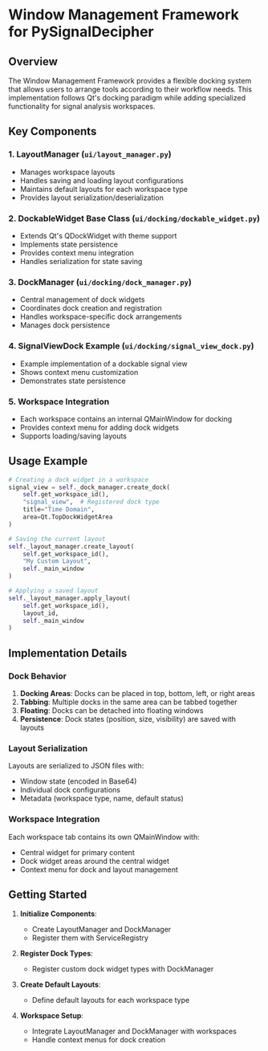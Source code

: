 # Window Management Framework for PySignalDecipher

## Overview

The Window Management Framework provides a flexible docking system that allows users to arrange tools according to their workflow needs. This implementation follows Qt's docking paradigm while adding specialized functionality for signal analysis workspaces.

## Key Components

### 1. LayoutManager (`ui/layout_manager.py`)
- Manages workspace layouts
- Handles saving and loading layout configurations
- Maintains default layouts for each workspace type
- Provides layout serialization/deserialization

### 2. DockableWidget Base Class (`ui/docking/dockable_widget.py`)
- Extends Qt's QDockWidget with theme support
- Implements state persistence
- Provides context menu integration
- Handles serialization for state saving

### 3. DockManager (`ui/docking/dock_manager.py`)
- Central management of dock widgets
- Coordinates dock creation and registration
- Handles workspace-specific dock arrangements
- Manages dock persistence

### 4. SignalViewDock Example (`ui/docking/signal_view_dock.py`)
- Example implementation of a dockable signal view
- Shows context menu customization
- Demonstrates state persistence

### 5. Workspace Integration
- Each workspace contains an internal QMainWindow for docking
- Provides context menu for adding dock widgets
- Supports loading/saving layouts

## Usage Example

```python
# Creating a dock widget in a workspace
signal_view = self._dock_manager.create_dock(
    self.get_workspace_id(),
    "signal_view",  # Registered dock type
    title="Time Domain",
    area=Qt.TopDockWidgetArea
)

# Saving the current layout
self._layout_manager.create_layout(
    self.get_workspace_id(),
    "My Custom Layout",
    self._main_window
)

# Applying a saved layout
self._layout_manager.apply_layout(
    self.get_workspace_id(),
    layout_id,
    self._main_window
)
```

## Implementation Details

### Dock Behavior

1. **Docking Areas**: Docks can be placed in top, bottom, left, or right areas
2. **Tabbing**: Multiple docks in the same area can be tabbed together
3. **Floating**: Docks can be detached into floating windows
4. **Persistence**: Dock states (position, size, visibility) are saved with layouts

### Layout Serialization

Layouts are serialized to JSON files with:
- Window state (encoded in Base64)
- Individual dock configurations
- Metadata (workspace type, name, default status)

### Workspace Integration

Each workspace tab contains its own QMainWindow with:
- Central widget for primary content
- Dock widget areas around the central widget
- Context menu for dock and layout management

## Getting Started

1. **Initialize Components**: 
   - Create LayoutManager and DockManager
   - Register them with ServiceRegistry

2. **Register Dock Types**:
   - Register custom dock widget types with DockManager

3. **Create Default Layouts**:
   - Define default layouts for each workspace type

4. **Workspace Setup**:
   - Integrate LayoutManager and DockManager with workspaces
   - Handle context menus for dock creation